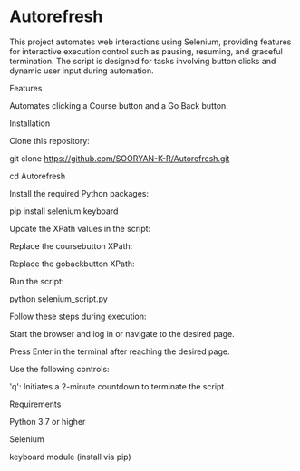 # Autorefresh

This project automates web interactions using Selenium, providing features for interactive execution control such as pausing, resuming, and graceful termination. The script is designed for tasks involving button clicks and dynamic user input during automation.

Features

Automates clicking a Course button and a Go Back button.



Installation

Clone this repository:

git clone https://github.com/SOORYAN-K-R/Autorefresh.git

cd Autorefresh

Install the required Python packages:

pip install selenium keyboard


Update the XPath values in the script:

Replace the coursebutton XPath:


Replace the gobackbutton XPath:


Run the script:

python selenium_script.py

Follow these steps during execution:

Start the browser and log in or navigate to the desired page.

Press Enter in the terminal after reaching the desired page.

Use the following controls:


'q': Initiates a 2-minute countdown to terminate the script.

Requirements

Python 3.7 or higher

Selenium

keyboard module (install via pip)
